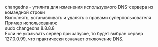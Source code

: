 changedns - утилита для изменения используемого DNS-сервера из командной строки  
Выполнять, устанавливать и удалять с правами суперпользователя  
Пример использования:   
sudo changedns 8.8.8.8  
Если не указывать сервер при запуске, то будет выбран сервер 127.0.0.99, что практически означает отключение DNS.
 


